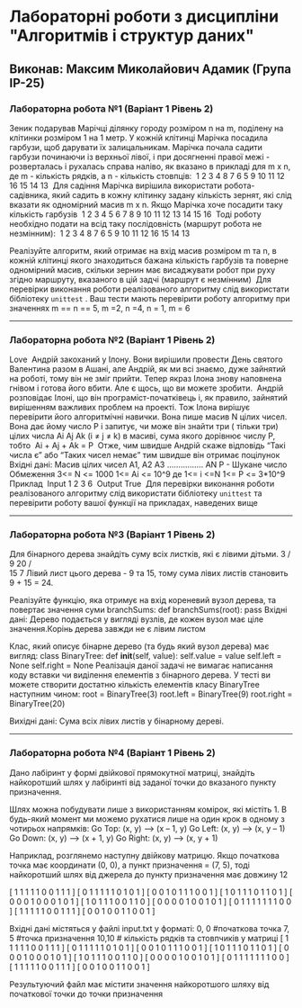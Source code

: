 # Лабораторні роботи з дисципліни "Алгоритмів і структур даних"

## Виконав: Максим Миколайович Адамик (Група ІР-25)

### Лабораторна робота №1 (Варіант 1 Рівень 2)

Зеник подарував Марічці ділянку городу розміром n на m, поділену на клітинки розміром 1 на 1 метр. У кожній клітинці Марічка посадила гарбузи, щоб дарувати їх залицальникам. Марічка почала садити гарбузи починаючи із верхньої лівої, і при досягненні правої межі - розверталась і рухалась справа наліво, як вказано в прикладі для m x n, де m - кількість рядків, а n - кількість стовпців:
​
1 2 3 4 
8 7 6 5 
9 10 11 12 
16 15 14 13
​
Для садіння Марічка вирішила використати робота-садівника, який садить в кожну клітинку задану кількість зернят, які слід вказати як одномірний масив m x n. Якщо Марічка хоче посадити таку кількість гарбузів
​
1 2 3 4
5 6 7 8
9 10 11 12
13 14 15 16
​
Тоді роботу необхідно подати на всід таку послідовність (маршрут робота не незмінним): 
​
1 2 3 4 8 7 6 5 9 10 11 12 16 15 14 13
​
 
Реалізуйте алгоритм, який отримає на вхід масив розміром m та n, в кожній клітинці якого знаходиться бажана кількість гарбузів та поверне одномірний масив, скільки зернин має висаджувати робот при руху згідно маршруту, вказаного в цій задчі (маршрут є незмінним)
​
Для перевірки виконання роботи реалізованого алгоритму слід використати бібліотеку `unittest` . Ваш тести мають перевірити роботу алгоритму при значеннях m == n == 5, m =2, n =4, n = 1, m = 6

***
### Лабораторна робота №2 (Варіант 1 Рівень 2)

Love
​
Андрій закоханий у Ілону. Вони вирішили провести День святого Валентина разом в Ашані, але Андрій, як ми всі знаємо, дуже зайнятий на роботі, тому він не зміг прийти. Тепер якраз Ілона знову наповнена гнівом і готова його вбити. Але є щось, що ви можете зробити.
​
Андрій розповідає Ілоні, що він програміст-початківець і, як правило, зайнятий вирішенням важливих проблем на проекті. Тож Ілона вирішує перевірити його алгоритмічні навички. Вона пише масив N цілих чисел. Вона дає йому число P і запитує, чи може він знайти три ( тільки три) цілих числа Ai Aj Ak (i ≠ j ≠ k) в масиві, сума якого дорівнює числу P, тобто
​
Ai + Aj + Ak  = P
​
Отже, чим швидше Андрій скаже відповідь “Такі числа є” або “Таких чисел немає” тим швидше він отримає поцілунок
​
Вхідні дані:
Масив цілих чисел A1, A2 A3 ……………. AN 
Р - Шукане число 
​
Обмеження
3<= N <= 1000
1<= Ai <= 10^9 де 1<= i <=N
1<= P <= 3*10^9
​
Приклад
​
Input
1 2 3
6
​
Output
True
​
Для перевірки виконання роботи реалізованого алгоритму слід використати бібліотеку `unittest` та перевірити роботу вашої функції на прикладах, наведених вище

***
### Лабораторна робота №3 (Варіант 1 Рівень 2)

Для бінарного дерева знайдіть суму всіх листків, які є лівими дітьми.
    3
   / \
  9  20
    /  \
   15   7
Лівий лист цього дерева - 9 та 15, тому сума лівих листів становить 9 + 15 = 24.

Реалізуйте функцію, яка отримує на вхід кореневий вузол дерева, та повертає значення суми branchSums:
def branchSums(root):
    pass
Вхідні дані: Дерево подається у вигляді вузлів, де кожен вузол має ціле значення.Корінь дерева завжди не є лівим листом

Клас, який описує бінарне дерево (та будь який вузол дерева) має вигляд:
class BinaryTree:
    def __init__(self, value):
        self.value = value
        self.left = None
        self.right = None
Реалізація даної задачі не вимагає написання коду вставки чи виділення елементів з бінарного дерева. У тесті ви можете створити достатню кількість елементів класу BinaryTree наступним чином:
root = BinaryTree(3)
root.left = BinaryTree(9)
root.right = BinaryTree(20)

Вихідні дані: Сума всіх лівих листів у бінарному дереві.


***
### Лабораторна робота №4 (Варіант 1 Рівень 2)

Дано лабіринт у формі двійкової прямокутної матриці, знайдіть найкоротший шлях у лабіринті від заданої точки до вказаного пункту призначення.

Шлях можна побудувати лише з використанням комірок, які містіть 1.  В будь-який момент ми можемо рухатися лише на один крок в одному з чотирьох напрямків:
Go Top: (x, y) ——> (x – 1, y)
Go Left: (x, y) ——> (x, y – 1)
Go Down: (x, y) ——> (x + 1, y)
Go Right: (x, y) ——> (x, y + 1)

Наприклад, розглянемо наступну двійкову матрицю. Якщо початкова точка  має координати (0, 0), а  пункт призначення = (7, 5), тоді найкоротший шлях від джерела до пункту призначення має довжину 12

 [ 1  1  1  1  1  0  0  1  1  1 ]
 [ 0  1  1  1  1  1  0  1  0  1 ]
 [ 0  0  1  0  1  1  1  0  0  1 ]
 [ 1  0  1  1  1  0  1  1  0  1 ]
 [ 0  0  0  1  0  0  0  1  0  1 ]
 [ 1  0  1  1  1  0  0  1  1  0 ]
 [ 0  0  0  0  1  0  0  1  0  1 ]
 [ 0  1  1  1  1  1  1  1  0  0 ]
 [ 1  1  1  1  1  0  0  1  1  1 ]
 [ 0  0  1  0  0  1  1  0  0  1 ]

Вхідні дані містяться у файлі input.txt у форматі:
0, 0 #початкова точка
7, 5 #точка призначення
10,10 # кількість рядків та стовпчиків у матриці
 [ 1  1  1  1  1  0  0  1  1  1 ]
 [ 0  1  1  1  1  1  0  1  0  1 ]
 [ 0  0  1  0  1  1  1  0  0  1 ]
 [ 1  0  1  1  1  0  1  1  0  1 ]
 [ 0  0  0  1  0  0  0  1  0  1 ]
 [ 1  0  1  1  1  0  0  1  1  0 ]
 [ 0  0  0  0  1  0  0  1  0  1 ]
 [ 0  1  1  1  1  1  1  1  0  0 ]
 [ 1  1  1  1  1  0  0  1  1  1 ]
 [ 0  0  1  0  0  1  1  0  0  1 ]


Результуючий файл має містити значення найкоротшого шляху від початкової точки до точки призначення

